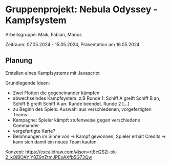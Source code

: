 # Gruppenprojekt: Nebula Odyssey - Kampfsystem

Arbeitsgruppe: Maik, Fabian, Marius

Zeitraum: 07.05.2024 - 15.05.2024, Präsentation am 16.05.2024

## Planung

Erstellen eines Kampfsystems mit Javascript

Grundlegende Ideen:

- Zwei Flotten die gegeneinander kämpfen
- abwechselndes Kampfsystem. z.B
  Runde 1: Schiff A greift Schiff B an, Schiff B greift Schiff A an. Runde beendet.
  Runde 2 [...]
- zu Beginn des Spiels: Auswahl aus verschiedenen, vorgefertigten Teams
- Kampagne: Spieler kämpft stufenweise gegen verschiedene Commander
- vorgefertigte Karte?
- Belohnungen im Sinne von -> Kampf gewonnen, Spieler erhält Credits -> kann sich damit ein neues Team kaufen

Konzept:
https://excalidraw.com/#json=rt8cQSZi-ok-2_kOiBOAY,Y8Z9nZtmJPEoAXfb5G73Qw
